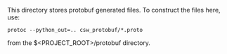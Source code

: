 This directory stores protobuf generated files.  To construct the files here, use:

``
protoc --python_out=.. csw_protobuf/*.proto 
``

from the $<PROJECT_ROOT>/protobuf directory.

